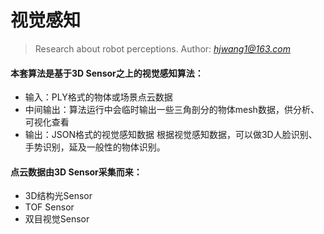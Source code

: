 # 视觉感知
> Research about robot perceptions. Author: *hjwang1@163.com*

#### 本套算法是基于3D Sensor之上的视觉感知算法：
* 输入：PLY格式的物体或场景点云数据
* 中间输出：算法运行中会临时输出一些三角剖分的物体mesh数据，供分析、可视化查看
* 输出：JSON格式的视觉感知数据
根据视觉感知数据，可以做3D人脸识别、手势识别，延及一般性的物体识别。

#### 点云数据由3D Sensor采集而来：
* 3D结构光Sensor
* TOF Sensor
* 双目视觉Sensor
